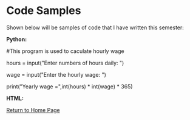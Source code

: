 # Code Samples

Shown below will be samples of code that I have written this semester: 

**Python:** 

#This program is used to caculate hourly wage 

hours = input("Enter numbers of hours daily: ")

wage = input("Enter the hourly wage:  ")

print("Yearly wage =",int(hours) * int(wage) * 365)

**HTML:** 

<!DOCTYPE html>
<html>
<head>
<meta charset="UTF-8">
<title>Fizz Buzz</title>
<script>

function fizzbuzz() {
	var display = document.getElementById('display');
	var displayHTML = "";
	for (i = 1; i <= 100; i++) {
		var result = "";
		if (i % 3 == 0) result += "Fizz";
		if (i % 5 == 0) result += "Buzz"
		if (!result) result = i;
		displayHTML += "<p>" + result + "</p>";
	}
	display.innerHTML = displayHTML;
}

</script>

</head>

<body onload="fizzbuzz()">
<div id="display">

</div>
</body>

</html>
	
	
	
[Return to Home Page](./README.md)
